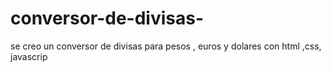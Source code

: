 # conversor-de-divisas-
se creo un conversor de divisas para pesos , euros y dolares con html ,css, javascrip 
